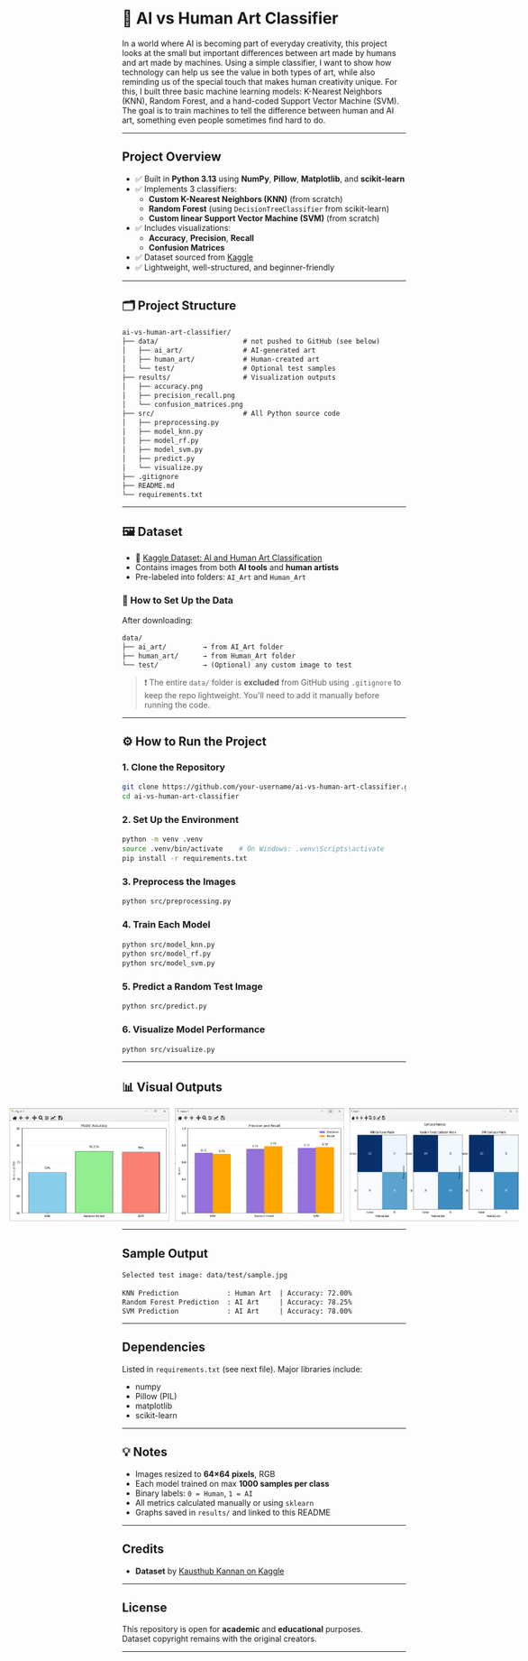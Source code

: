 # 🎨 AI vs Human Art Classifier

In a world where AI is becoming part of everyday creativity, this project looks at the small but important differences between art made by humans and art made by machines. Using a simple classifier, I want to show how technology can help us see the value in both types of art, while also reminding us of the special touch that makes human creativity unique. For this, I built three basic machine learning models: K-Nearest Neighbors (KNN), Random Forest, and a hand-coded Support Vector Machine (SVM). The goal is to train machines to tell the difference between human and AI art, something even people sometimes find hard to do.

---

## Project Overview

- ✅ Built in **Python 3.13** using **NumPy**, **Pillow**, **Matplotlib**, and **scikit-learn**
- ✅ Implements 3 classifiers:
  - **Custom K-Nearest Neighbors (KNN)** (from scratch)
  - **Random Forest** (using `DecisionTreeClassifier` from scikit-learn)
  - **Custom linear Support Vector Machine (SVM)** (from scratch)
- ✅ Includes visualizations:
  - **Accuracy**, **Precision**, **Recall**
  - **Confusion Matrices**
- ✅ Dataset sourced from [Kaggle](https://www.kaggle.com/datasets/kausthubkannan/ai-and-human-art-classification)
- ✅ Lightweight, well-structured, and beginner-friendly


---

## 🗂️ Project Structure

```
ai-vs-human-art-classifier/
├── data/                     # not pushed to GitHub (see below)
│   ├── ai_art/               # AI-generated art
│   ├── human_art/            # Human-created art
│   └── test/                 # Optional test samples
├── results/                  # Visualization outputs
│   ├── accuracy.png
│   ├── precision_recall.png
│   └── confusion_matrices.png
├── src/                      # All Python source code
│   ├── preprocessing.py
│   ├── model_knn.py
│   ├── model_rf.py
│   ├── model_svm.py
│   ├── predict.py
│   └── visualize.py
├── .gitignore
├── README.md
└── requirements.txt
```

---

## 🖼️ Dataset

- 🔗 [Kaggle Dataset: AI and Human Art Classification](https://www.kaggle.com/datasets/kausthubkannan/ai-and-human-art-classification)
- Contains images from both **AI tools** and **human artists**
- Pre-labeled into folders: `AI_Art` and `Human_Art`

### 📁 How to Set Up the Data

After downloading:

```
data/
├── ai_art/         → from AI_Art folder
├── human_art/      → from Human_Art folder
└── test/           → (Optional) any custom image to test
```

> ❗ The entire `data/` folder is **excluded** from GitHub using `.gitignore` to keep the repo lightweight. You'll need to add it manually before running the code.

---

## ⚙️ How to Run the Project

### 1. Clone the Repository

```bash
git clone https://github.com/your-username/ai-vs-human-art-classifier.git
cd ai-vs-human-art-classifier
```

### 2. Set Up the Environment

```bash
python -m venv .venv
source .venv/bin/activate    # On Windows: .venv\Scripts\activate
pip install -r requirements.txt
```

### 3. Preprocess the Images

```bash
python src/preprocessing.py
```

### 4. Train Each Model

```bash
python src/model_knn.py
python src/model_rf.py
python src/model_svm.py
```

### 5. Predict a Random Test Image

```bash
python src/predict.py
```

### 6. Visualize Model Performance

```bash
python src/visualize.py
```

---

<h2>📊 Visual Outputs</h2>

<div style="display: flex; justify-content: center; gap: 10px;">
  <img src="results/accuracy.png" alt="Accuracy" width="300" height="200"/>
  <img src="results/precision_recall.png" alt="Precision and Recall" width="300" height="200"/>
  <img src="results/confusion_matrices.png" alt="Confusion Matrices" width="300" height="200"/>
</div>




---

## Sample Output

```
Selected test image: data/test/sample.jpg

KNN Prediction            : Human Art  | Accuracy: 72.00%
Random Forest Prediction  : AI Art     | Accuracy: 78.25%
SVM Prediction            : AI Art     | Accuracy: 78.00%
```

---

## Dependencies

Listed in `requirements.txt` (see next file). Major libraries include:
- numpy
- Pillow (PIL)
- matplotlib
- scikit-learn

---

## 💡 Notes

- Images resized to **64×64 pixels**, RGB
- Each model trained on max **1000 samples per class**
- Binary labels: `0 = Human`, `1 = AI`
- All metrics calculated manually or using `sklearn`
- Graphs saved in `results/` and linked to this README

---

## Credits

- **Dataset** by [Kausthub Kannan on Kaggle](https://www.kaggle.com/datasets/kausthubkannan/ai-and-human-art-classification)


---

## License

This repository is open for **academic** and **educational** purposes.  
Dataset copyright remains with the original creators.

---
